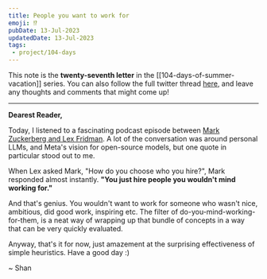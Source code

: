 ```yaml
---
title: People you want to work for
emoji: ⁉
pubDate: 13-Jul-2023
updatedDate: 13-Jul-2023
tags: 
 - project/104-days
---
```


This note is the **twenty-seventh letter** in the [[104-days-of-summer-vacation]] series. You can also follow the full twitter thread [here](https://twitter.com/solderneer/status/1668911213810716672), and leave any thoughts and comments that might come up!

---

**Dearest Reader,**

Today, I listened to a fascinating podcast episode between [Mark Zuckerberg and Lex Fridman](https://www.youtube.com/watch?v=Ff4fRgnuFgQ). A lot of the conversation was around personal LLMs, and Meta's vision for open-source models, but one quote in particular stood out to me.

When Lex asked Mark, "How do you choose who you hire?", Mark responded almost instantly. **"You just hire people you wouldn't mind working for."**

And that's genius. You wouldn't want to work for someone who wasn't nice, ambitious, did good work, inspiring etc. The filter of do-you-mind-working-for-them, is a neat way of wrapping up that bundle of concepts in a way that can be very quickly evaluated.

Anyway, that's it for now, just amazement at the surprising effectiveness of simple heuristics. Have a good day :)

~ Shan

